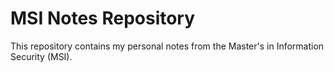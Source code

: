 # MSI Notes Repository
This repository contains my personal notes from the Master's in Information Security (MSI).